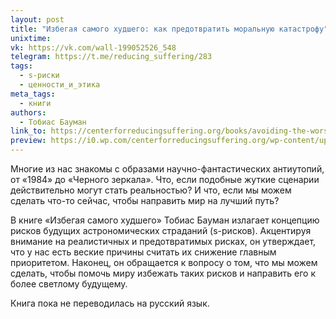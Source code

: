 ```yaml
---
layout: post
title: "Избегая самого худшего: как предотвратить моральную катастрофу"
unixtime: 
vk: https://vk.com/wall-199052526_548
telegram: https://t.me/reducing_suffering/283
tags:
  - s-риски
  - ценности_и_этика
meta_tags:
  - книги
authors:
  - Тобиас Бауман
link_to: https://centerforreducingsuffering.org/books/avoiding-the-worst-how-to-prevent-a-moral-catastrophe-by-tobias-baumann/
preview: https://i0.wp.com/centerforreducingsuffering.org/wp-content/uploads/2022/12/avoiding-the-worst-3-d.jpeg?resize=768%2C512&ssl=1
---
```

Многие из нас знакомы с образами научно-фантастических антиутопий, от «1984» до «Черного зеркала». Что, если подобные жуткие сценарии действительно могут стать реальностью? И что, если мы можем сделать что-то сейчас, чтобы направить мир на лучший путь?

В книге «Избегая самого худшего» Тобиас Бауман излагает концепцию рисков будущих астрономических страданий (s-рисков). Акцентируя внимание на реалистичных и предотвратимых рисках, он утверждает, что у нас есть веские причины считать их снижение главным приоритетом. Наконец, он обращается к вопросу о том, что мы можем сделать, чтобы помочь миру избежать таких рисков и направить его к более светлому будущему.

Книга пока не переводилась на русский язык.